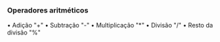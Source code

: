 ### Operadores aritméticos

• Adição "+"
• Subtração "-"
• Multiplicação "*"
• Divisão "/"
• Resto da divisão "%"